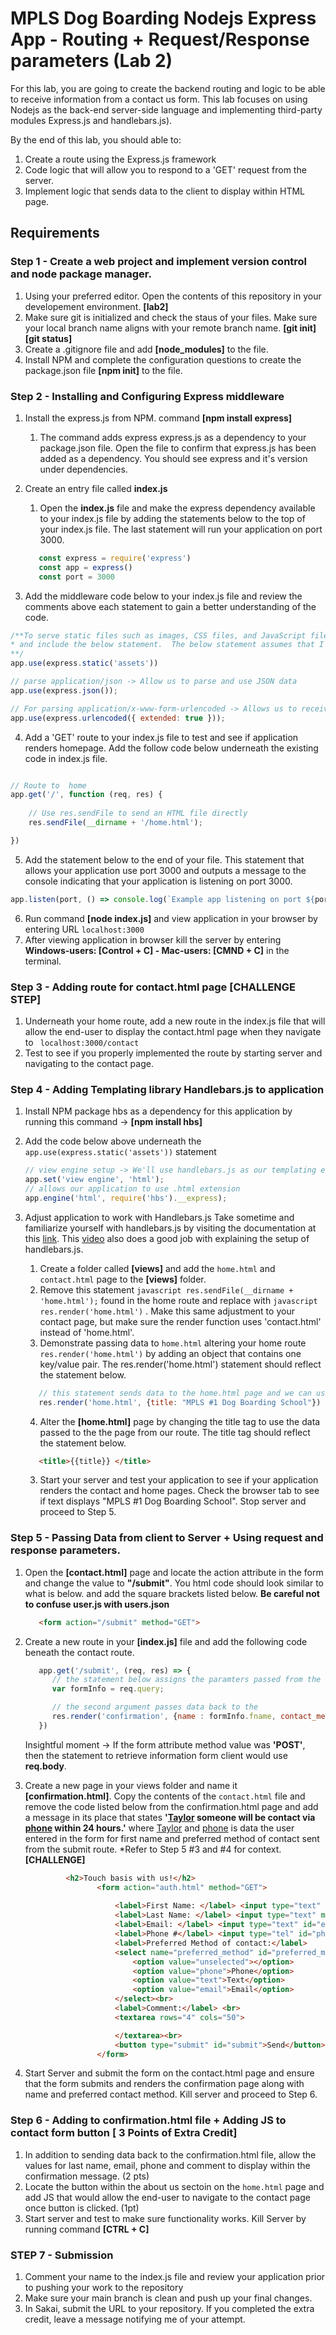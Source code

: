 #  MPLS Dog Boarding Nodejs Express App - Routing + Request/Response parameters (Lab 2)
For this lab, you are going to create the backend routing and logic to be able to receive information from a contact us form.  This lab focuses on using Nodejs as the back-end server-side language and implementing third-party modules Express.js and handlebars.js).

By the end of this lab, you should able to:
1. Create a route using the Express.js framework
2. Code logic that will allow you to respond to a 'GET' request from the server.
3. Implement logic that sends data to the client to display within HTML page.

## Requirements

### Step 1 - Create a web project and implement version control and node package manager.
1.  Using your preferred editor.  Open the contents of this repository in your developement environment. **[lab2]**
2.  Make sure git is initialized and check the staus of your files.  Make sure your local branch name aligns with your remote branch name.  **[git init]** **[git status]**
3.  Create a .gitignore file and add **[node_modules]** to the file.
4.  Install NPM and complete the configuration questions to create the package.json file  **[npm init]** to the file.


### Step 2 - Installing and Configuring Express middleware
1.  Install the express.js from NPM.  command **[npm install express]**
	1.  The command adds express express.js as a dependency to your package.json file.  Open the file to confirm that express.js has been added as a dependency.  You should see express and it's version under dependencies.
    
2. Create an entry file called **index.js** 
	1.  Open the **index.js** file and make the express dependency available to your index.js file by adding the statements below to the top of your index.js file. The last statement will run your application on port 3000.
      ```javascript
	     const express = require('express')
	     const app = express()
	     const port = 3000
	
	  ```
3.  Add the middleware code below to your index.js file and review the comments above each statement to gain a better understanding of the code.
```javascript
/**To serve static files such as images, CSS files, and JavaScript files, create a folders
* and include the below statement.  The below statement assumes that I have a folder named assets in my project directory
**/
app.use(express.static('assets'))

// parse application/json -> Allow us to parse and use JSON data
app.use(express.json());

// For parsing application/x-www-form-urlencoded -> Allows us to receive form data via an 'GET' request
app.use(express.urlencoded({ extended: true }));
```
4.  Add a 'GET' route to your index.js file to test and see if application renders homepage.  Add the follow code below underneath the existing code in index.js file.
```javascript

// Route to  home
app.get('/', function (req, res) {
	
    // Use res.sendFile to send an HTML file directly
    res.sendFile(__dirname + '/home.html');

})

```
5. Add the statement below to the end of your file.  This statement that allows your application use port 3000 and outputs a message to the console indicating that your application is listening on port 3000.
```javascript
app.listen(port, () => console.log(`Example app listening on port ${port}!`))
```
6. Run command **[node index.js]** and view application in your browser by entering URL ```localhost:3000```  
7.  After viewing application in browser kill the server by entering **Windows-users: [Control + C] - Mac-users: [CMND + C]** in the terminal.
	
### Step 3 - Adding route for contact.html page **[CHALLENGE STEP]**
1.  Underneath your home route, add a new route in the index.js file that will allow the end-user to display the contact.html page when they navigate to ``` localhost:3000/contact```
2.  Test to see if you properly implemented the route by starting server and navigating to the contact page.
   
		
### Step 4 - Adding Templating library Handlebars.js to application
1.  Install NPM package hbs as a dependency for this application by running this command -> **[npm install hbs]**

2.  Add the code below above underneath the ```app.use(express.static('assets'))``` statement
	```javascript
    // view engine setup -> We'll use handlebars.js as our templating engine
    app.set('view engine', 'html');
	// allows our application to use .html extension 
	app.engine('html', require('hbs').__express);
	```
3.  Adjust application to work with Handlebars.js
    Take sometime and familiarize yourself with handlebars.js by visiting the documentation at this [link](https://handlebarsjs.com/guide/#what-is-handlebars).  This [video](https://www.youtube.com/watch?v=hh45sR9WNH8) also does a good job with explaining the setup of handlebars.js.  
	1. Create a folder called **[views]** and add the ```home.html``` and ```contact.html``` page to the **[views]** folder.
	1. Remove this statement ```javascript res.sendFile(__dirname + 'home.html');``` found in the home route and replace with ```javascript res.render('home.html')``` .  Make this same adjustment to your contact page, but make sure the render function uses 'contact.html' instead of 'home.html'.
	2. Demonstrate passing data to ```home.html``` altering your home route ```res.render('home.html')``` by adding an object that contains one key/value pair. The res.render('home.html') statement should reflect the statement below.
	```javascript
	   // this statement sends data to the home.html page and we can use the title within our home.html page 
       res.render('home.html', {title: "MPLS #1 Dog Boarding School"})
	```
	4.  Alter the **[home.html]** page by changing the title tag to use the data passed to the the page from our route.  The title tag should reflect the statement below.
	```html
	   <title>{{title}} </title>
	```
	3. Start your server and test your application to see if your application renders the contact and home pages.  Check the browser tab to see if text displays "MPLS #1 Dog Boarding School". Stop server and proceed to Step 5.


### Step 5 - Passing Data from client to Server + Using request and response parameters.
1.  Open the **[contact.html]** page and locate the action attribute in the form and change the value to **"/submit"**. You html code should look similar to what is below.  and add the square brackets listed below.  **Be careful not to confuse user.js with users.json**
	```html
	   <form action="/submit" method="GET">
	```

2.  Create a new route in your **[index.js]** file and add the following code beneath the contact route.
	```javascript
	   app.get('/submit', (req, res) => {
          // the statement below assigns the paramters passed from the from via the name attribute to the variable formInfo.  
          var formInfo = req.query;

		  // the second argument passes data back to the 
          res.render('confirmation', {name : formInfo.fname, contact_method: formInfo.preferred_method})
       })
	```
	Insightful moment  -> If the form attribute method value was **'POST'**, then the statement to retrieve information form client would use **req.body**.  


3.  Create a new page in your views folder and name it **[confirmation.html]**. Copy the contents of the ```contact.html``` file and remove the code listed below from the confirmation.html page and add a message in its place that states **'<u>Taylor</u> someone will be contact via <u>phone</u> within 24 hours.'** where <u>Taylor</u> and <u>phone</u> is data the user entered in the form for first name and preferred method of contact sent from the submit route.    *Refer to Step 5 #3 and #4 for context. **[CHALLENGE]** 
	```html
             <h2>Touch basis with us!</h2>
                    <form action="auth.html" method="GET">
                        
                        <label>First Name: </label> <input type="text" maxlength="30" id="first" name="fname"><br>
                        <label>Last Name: </label> <input type="text" maxlength="30" id="last" name="lname"><br>
                        <label>Email: </label> <input type="text" id="email" maxlength="30"><br>
                        <label>Phone #</label> <input type="tel" id="phone"  maxlength="30"><br>
                        <label>Preferred Method of contact:</label>
                        <select name="preferred_method" id="preferred_method">
                            <option value="unselected"></option>
                            <option value="phone">Phone</option>
                            <option value="text">Text</option>
                            <option value="email">Email</option>
                        </select><br>
                        <label>Comment:</label> <br>
                        <textarea rows="4" cols="50">

                        </textarea><br>
                        <button type="submit" id="submit">Send</button>
                    </form>
	```

4.  Start Server and submit the form on the contact.html page and ensure that the form submits and renders the confirmation page along with name and preferred contact method.  Kill server and proceed to Step 6.
	
### Step 6 - Adding to confirmation.html file + Adding JS to contact form button **[ 3 Points of Extra Credit]**
1.  In addition to sending data back to the confirmation.html file, allow the values for last name, email, phone and comment to display within the confirmation message. (2 pts)
2.  Locate the button within the about us sectoin on the ```home.html``` page and add JS that would allow the end-user to navigate to the contact page once button is clicked. (1pt)
3.  Start server and test to make sure functionality works.  Kill Server by running command **[CTRL + C]** 


### STEP 7 - Submission
1.  Comment your name to the index.js file and review your application prior to pushing your work to the repository
2.  Make sure your main branch is clean and push up your final changes.
3.  In Sakai, submit the URL to your repository.  If you completed the extra credit, leave a message notifying me of your attempt.
